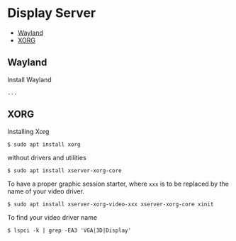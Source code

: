 # Display Server
* [Wayland](#wayland)
* [XORG](#xorg)

## Wayland
Install Wayland
```shell
...
```

## XORG
Installing Xorg
```shell
$ sudo apt install xorg
```
without drivers and utilities
```shell
$ sudo apt install xserver-xorg-core
```

To have a proper graphic session starter, where `xxx` is to be replaced by the name of your video driver.
```shell
$ sudo apt install xserver-xorg-video-xxx xserver-xorg-core xinit
```
To find your video driver name
```
$ lspci -k | grep -EA3 'VGA|3D|Display'
```